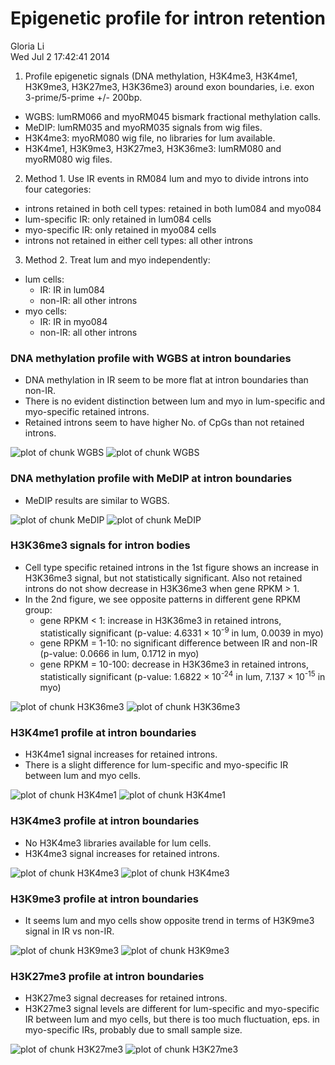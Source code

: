 
Epigenetic profile for intron retention   
==============================================
Gloria Li         
Wed Jul  2 17:42:41 2014             

<!-- re-knit after modify intronProfile.R & intronProfile.v2.R script -->




1. Profile epigenetic signals (DNA methylation, H3K4me3, H3K4me1, H3K9me3, H3K27me3, H3K36me3) around exon boundaries, i.e. exon 3-prime/5-prime +/- 200bp.            
  * WGBS: lumRM066 and myoRM045 bismark fractional methylation calls.            
  * MeDIP: lumRM035 and myoRM035 signals from wig files.   
  * H3K4me3: myoRM080 wig file, no libraries for lum available.   
  * H3K4me1, H3K9me3, H3K27me3, H3K36me3: lumRM080 and myoRM080 wig files.      

2. Method 1. Use IR events in RM084 lum and myo to divide introns into four categories:    
  * introns retained in both cell types: retained in both lum084 and myo084      
  * lum-specific IR: only retained in lum084 cells          
  * myo-specific IR: only retained in myo084 cells     
  * introns not retained in either cell types: all other introns         
  
3. Method 2. Treat lum and myo independently:   
  * lum cells:   
    + IR: IR in lum084  
    + non-IR: all other introns    
  * myo cells:  
    + IR: IR in myo084  
    + non-IR: all other introns      
    
### DNA methylation profile with WGBS at intron boundaries
* DNA methylation in IR seem to be more flat at intron boundaries than non-IR.   
* There is no evident distinction between lum and myo in lum-specific and myo-specific retained introns.     
* Retained introns seem to have higher No. of CpGs than not retained introns.      

![plot of chunk WGBS](./intronProfile_files/figure-html/WGBS1.png) ![plot of chunk WGBS](./intronProfile_files/figure-html/WGBS2.png) 

### DNA methylation profile with MeDIP at intron boundaries
* MeDIP results are similar to WGBS.     

![plot of chunk MeDIP](./intronProfile_files/figure-html/MeDIP1.png) ![plot of chunk MeDIP](./intronProfile_files/figure-html/MeDIP2.png) 

### H3K36me3 signals for intron bodies   
* Cell type specific retained introns in the 1st figure shows an increase in H3K36me3 signal, but not statistically significant. Also not retained introns do not show decrease in H3K36me3 when gene RPKM > 1.     
* In the 2nd figure, we see opposite patterns in different gene RPKM group: 
  + gene RPKM < 1: increase in H3K36me3 in retained introns, statistically significant (p-value: 4.6331 &times; 10<sup>-9</sup> in lum, 0.0039 in myo)   
  + gene RPKM = 1-10: no significant difference between IR and non-IR (p-value: 0.0666 in lum, 0.1712 in myo)
  + gene RPKM = 10-100: decrease in H3K36me3 in retained introns, statistically significant (p-value: 1.6822 &times; 10<sup>-24</sup> in lum, 7.137 &times; 10<sup>-15</sup> in myo)

![plot of chunk H3K36me3](./intronProfile_files/figure-html/H3K36me31.png) ![plot of chunk H3K36me3](./intronProfile_files/figure-html/H3K36me32.png) 

### H3K4me1 profile at intron boundaries  
* H3K4me1 signal increases for retained introns. 
* There is a slight difference for lum-specific and myo-specific IR between lum and myo cells.       

![plot of chunk H3K4me1](./intronProfile_files/figure-html/H3K4me11.png) ![plot of chunk H3K4me1](./intronProfile_files/figure-html/H3K4me12.png) 

### H3K4me3 profile at intron boundaries  
* No H3K4me3 libraries available for lum cells.    
* H3K4me3 signal increases for retained introns.     

![plot of chunk H3K4me3](./intronProfile_files/figure-html/H3K4me31.png) ![plot of chunk H3K4me3](./intronProfile_files/figure-html/H3K4me32.png) 

### H3K9me3 profile at intron boundaries  
* It seems lum and myo cells show opposite trend in terms of H3K9me3 signal in IR vs non-IR.     

![plot of chunk H3K9me3](./intronProfile_files/figure-html/H3K9me31.png) ![plot of chunk H3K9me3](./intronProfile_files/figure-html/H3K9me32.png) 

### H3K27me3 profile at intron boundaries  
* H3K27me3 signal decreases for retained introns.     
* H3K27me3 signal levels are different for lum-specific and myo-specific IR between lum and myo cells, but there is too much fluctuation, eps. in myo-specific IRs, probably due to small sample size.       

![plot of chunk H3K27me3](./intronProfile_files/figure-html/H3K27me31.png) ![plot of chunk H3K27me3](./intronProfile_files/figure-html/H3K27me32.png) 


